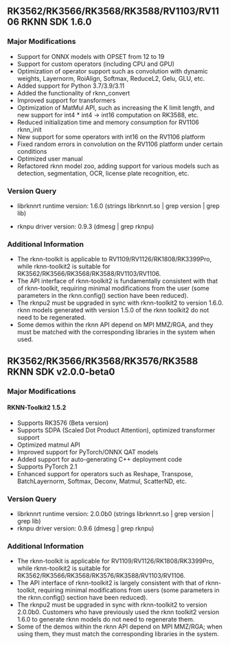 ## RK3562/RK3566/RK3568/RK3588/RV1103/RV1106 RKNN SDK 1.6.0

### Major Modifications

- Support for ONNX models with OPSET from 12 to 19
- Support for custom operators (including CPU and GPU)
- Optimization of operator support such as convolution with dynamic weights, Layernorm, RoiAlign, Softmax, ReduceL2, Gelu, GLU, etc.
- Added support for Python 3.7/3.9/3.11
- Added the functionality of rknn_convert
- Improved support for transformers
- Optimization of MatMul API, such as increasing the K limit length, and new support for int4 * int4 -> int16 computation on RK3588, etc.
- Reduced initialization time and memory consumption for RV1106 rknn_init
- New support for some operators with int16 on the RV1106 platform
- Fixed random errors in convolution on the RV1106 platform under certain conditions
- Optimized user manual
- Refactored rknn model zoo, adding support for various models such as detection, segmentation, OCR, license plate recognition, etc.

### Version Query

- librknnrt runtime version: 1.6.0 (strings librknnrt.so | grep version | grep lib)

- rknpu driver version: 0.9.3 (dmesg | grep rknpu)

### Additional Information

- The rknn-toolkit is applicable to RV1109/RV1126/RK1808/RK3399Pro, while rknn-toolkit2 is suitable for RK3562/RK3566/RK3568/RK3588/RV1103/RV1106.
- The API interface of rknn-toolkit2 is fundamentally consistent with that of rknn-toolkit, requiring minimal modifications from the user (some parameters in the rknn.config() section have been reduced).
- The rknpu2 must be upgraded in sync with rknn-toolkit2 to version 1.6.0. rknn models generated with version 1.5.0 of the rknn toolkit2 do not need to be regenerated.
- Some demos within the rknn API depend on MPI MMZ/RGA, and they must be matched with the corresponding libraries in the system when used.

## RK3562/RK3566/RK3568/RK3576/RK3588 RKNN SDK v2.0.0-beta0

### Major Modifications

#### RKNN-Toolkit2 1.5.2

- Supports RK3576 (Beta version)
- Supports SDPA (Scaled Dot Product Attention), optimized transformer support
- Optimized matmul API
- Improved support for PyTorch/ONNX QAT models
- Added support for auto-generating C++ deployment code
- Supports PyTorch 2.1
- Enhanced support for operators such as Reshape, Transpose, BatchLayernorm, Softmax, Deconv, Matmul, ScatterND, etc.

### Version Query

- librknnrt runtime version: 2.0.0b0 (strings librknnrt.so | grep version | grep lib)
- rknpu driver version: 0.9.6 (dmesg | grep rknpu)

### Additional Information

- The rknn-toolkit is applicable for RV1109/RV1126/RK1808/RK3399Pro, while rknn-toolkit2 is suitable for RK3562/RK3566/RK3568/RK3576/RK3588/RV1103/RV1106.
- The API interface of rknn-toolkit2 is largely consistent with that of rknn-toolkit, requiring minimal modifications from users (some parameters in the rknn.config() section have been reduced).
- The rknpu2 must be upgraded in sync with rknn-toolkit2 to version 2.0.0b0. Customers who have previously used the rknn toolkit2 version 1.6.0 to generate rknn models do not need to regenerate them.
- Some of the demos within the rknn API depend on MPI MMZ/RGA; when using them, they must match the corresponding libraries in the system.
